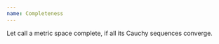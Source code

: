 ```yaml
---
name: Completeness
---
```


Let call a metric space complete, if all its Cauchy sequences converge. 